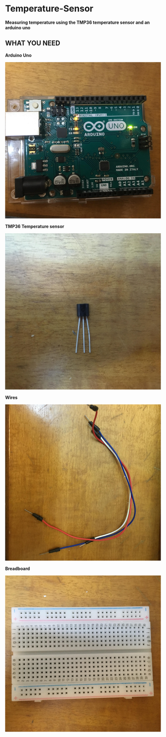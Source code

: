 # Temperature-Sensor
**Measuring temperature using the  TMP36 temperature sensor and an arduino uno**

## WHAT YOU NEED
**Arduino Uno**
<p><img src ="arduino uno.jpg" title="Arduino uno" /> </p>

**TMP36 Temperature sensor**

<p><img src ="sensor.jpg" title="Temperature sensor"/> </p>

**Wires**

<p><img src ="wires.jpg"  title = "Wires"/> </p>

**Breadboard**

<p><img src ="board.jpg" title = "Breadboard"/> </p>
